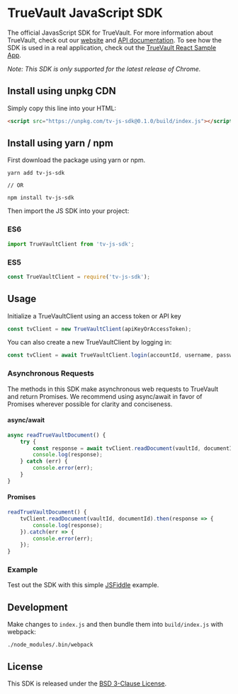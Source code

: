 # TrueVault JavaScript SDK

The official JavasScript SDK for TrueVault. For more information about TrueVault, check out our [website](https://www.truevault.com) and [API documentation](https://docs.truevault.com). To see how the SDK is used in a real application, check out the [TrueVault React Sample App](https://github.com/truevault/tv-react-js-sample-app).

_Note: This SDK is only supported for the latest release of Chrome._

## Install using unpkg CDN

Simply copy this line into your HTML:
```html
<script src="https://unpkg.com/tv-js-sdk@0.1.0/build/index.js"></script>
```

## Install using yarn / npm

First download the package using yarn or npm.

```
yarn add tv-js-sdk

// OR

npm install tv-js-sdk
```

Then import the JS SDK into your project:

### ES6
```javascript
import TrueVaultClient from 'tv-js-sdk';
```

### ES5
```javascript
const TrueVaultClient = require('tv-js-sdk');
```

## Usage

Initialize a TrueVaultClient using an access token or API key

```javascript
const tvClient = new TrueVaultClient(apiKeyOrAccessToken);
```

You can also create a new TrueVaultClient by logging in:

```javascript
const tvClient = await TrueVaultClient.login(accountId, username, password, mfaCode);
```

### Asynchronous Requests

The methods in this SDK make asynchronous web requests to TrueVault and return Promises. We recommend using async/await in favor of Promises wherever possible for clarity and conciseness.

#### async/await
```javascript
async readTrueVaultDocument() {
    try {
        const response = await tvClient.readDocument(vaultId, documentId);
        console.log(response);
    } catch (err) {
        console.error(err);
    }
}
```

#### Promises
```javascript
readTrueVaultDocument() {
    tvClient.readDocument(vaultId, documentId).then(response => {
        console.log(response);
    }).catch(err => {
        console.error(err);
    });
}
```

### Example

Test out the SDK with this simple [JSFiddle](https://jsfiddle.net/TrueVault/wq4em2m1/) example.

## Development

Make changes to `index.js` and then bundle them into `build/index.js` with webpack:

`./node_modules/.bin/webpack`

## License

This SDK is released under the [BSD 3-Clause License](LICENSE).
